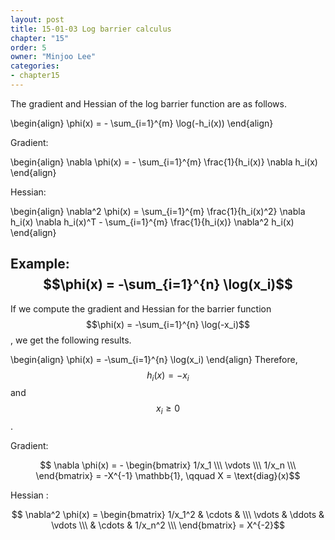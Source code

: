 ```yaml
---
layout: post
title: 15-01-03 Log barrier calculus
chapter: "15"
order: 5
owner: "Minjoo Lee"
categories:
- chapter15
---
```

The gradient and Hessian of the log barrier function are as follows.
>
\begin{align}
\phi(x) = - \sum_{i=1}^{m} \log(-h_i(x))
\end{align}

Gradient:
>
\begin{align}
\nabla \phi(x) = - \sum_{i=1}^{m} \frac{1}{h_i(x)} \nabla h_i(x)
\end{align}

Hessian:

>
\begin{align}
\nabla^2 \phi(x) = \sum_{i=1}^{m} \frac{1}{h_i(x)^2} \nabla h_i(x) \nabla h_i(x)^T -  \sum_{i=1}^{m} \frac{1}{h_i(x)} \nabla^2 h_i(x)
\end{align}

## Example: $$\phi(x) = -\sum_{i=1}^{n} \log(x_i)$$
If we compute the gradient and Hessian for the barrier function $$\phi(x) = -\sum_{i=1}^{n} \log(-x_i)$$, we get the following results.
>
\begin{align}
\phi(x) = -\sum_{i=1}^{n} \log(x_i)
\end{align}
Therefore, $$h_i(x) =  -x_i$$ and $$x_i \ge 0$$.

Gradient:
>
$$
\nabla \phi(x) = - 
\begin{bmatrix}
1/x_1 \\\
\vdots \\\
1/x_n \\\
\end{bmatrix}
 = -X^{-1} \mathbb{1}, \qquad X = \text{diag}(x)$$
 
Hessian :
>
$$
\nabla^2 \phi(x) = 
\begin{bmatrix}
1/x_1^2 & \cdots & \\\
\vdots & \ddots & \vdots  \\\
& \cdots & 1/x_n^2 \\\
\end{bmatrix}
 = X^{-2}$$